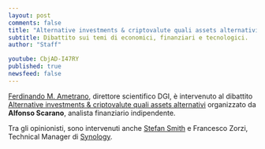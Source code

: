 ```yaml
---
layout: post
comments: false
title: "Alternative investments & criptovalute quali assets alternativi"
subtitle: Dibattito sui temi di economici, finanziari e tecnologici.
author: "Staff"

youtube: CbjAD-I47RY
published: true
newsfeed: false
---
```

 
[Ferdinando M. Ametrano](https://ametrano.net/), direttore scientifico DGI, è intervenuto al dibattito [Alternative investments & criptovalute quali assets alternativi](https://youtu.be/CbjAD-I47RY) organizzato da **Alfonso Scarano**, analista finanziario indipendente.

Tra gli opinionisti, sono intervenuti anche [Stefan Smith](https://www.linkedin.com/in/stefansmith1/) e Francesco Zorzi, Technical Manager di [Synology](https://www.linkedin.com/company/synology/).
